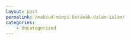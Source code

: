 ```yaml
---
layout: post
permalink: /maksud-mimpi-beranak-dalam-islam/
categories:
    - Uncategorized
---
```


